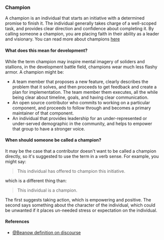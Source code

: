 ### Champion

A champion is an individual that starts an initiative with a determined promise
to finish it. The individual generally takes charge of a well-scoped task, and
provides clear direction and confidence about completing it. By calling someone
a champion, you are placing faith in their ability as a leader and visionary.
You can read more about champions [here](concepts/champion.md)

#### What does this mean for development?

While the term champion may inspire mental imagery of soliders and stallions,
in the development battle field, champions wear much less flashy armor. A champion
might be:

 - A team member that proposes a new feature, clearly describes the problem that it solves, and then proceeds to get feedback and create a plan for implementation. The team member them executes, all the while being clear about timeline, goals, and having clear communication.
 - An open source contributor who commits to working on a particular component, and proceeds to follow through and becomes a primary maintainer of that component.
 - An individual that provides leadership for an under-represented or under-served demographic in the community, and helps to empower that group to have a stronger voice.

#### When should someone be called a champion?

It may be the case that a contributor doesn't want to be called a champion directly,
so it's suggested to use the term in a verb sense. For example, you might say:

> This individual has offered to champion this initiative.

which is a different thing than:

> This individual is a champion.

The first suggests taking action, which is empowering and positive. The second says something about the character of the individual, which could be unwanted if it places un-needed
stress or expectation on the individual.

#### References

 - [@Beanow definition on discourse](https://discourse.sourcecred.io/t/about-champions-and-heroes/291)

